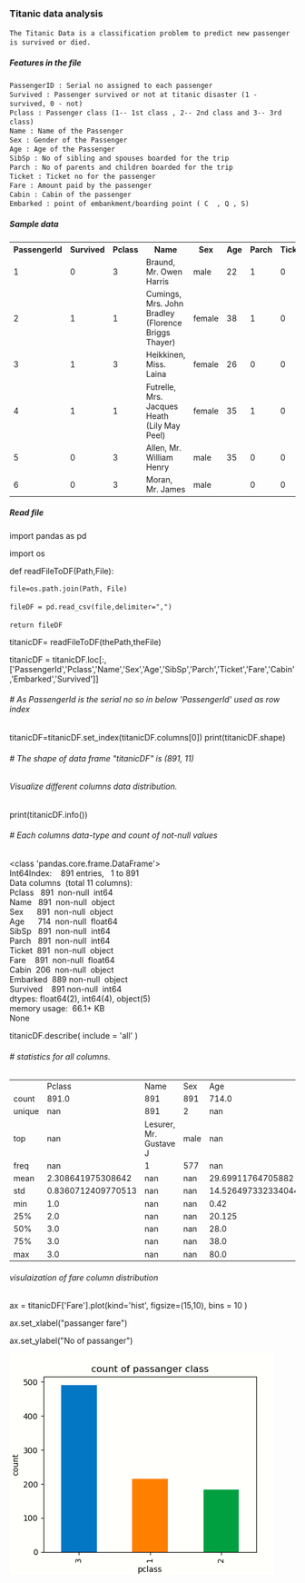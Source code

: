 ### Titanic data analysis
	The Titanic Data is a classification problem to predict new passenger is survived or died.
##### Features in the file 
    PassengerID : Serial no assigned to each passenger
    Survived : Passenger survived or not at titanic disaster (1 - survived, 0 - not)
    Pclass : Passenger class (1-- 1st class , 2-- 2nd class and 3-- 3rd class)
    Name : Name of the Passenger
    Sex : Gender of the Passenger
    Age : Age of the Passenger
    SibSp : No of sibling and spouses boarded for the trip
    Parch : No of parents and children boarded for the trip
    Ticket : Ticket no for the passenger 
    Fare : Amount paid by the passenger
    Cabin : Cabin of the passenger
    Embarked : point of embankment/boarding point ( C  , Q , S)

<!DOCTYPE html>
<html>
<body>

<h5> Sample data</h5>

<table style="width:100%">
  <tr>
    <th>PassengerId</th>
	<th>Survived</th> 
    <th>Pclass</th> 
    <th>Name</th>
	<th>Sex</th>
    <th>Age</th> 
    <th>Parch</th>
	<th>Ticket</th>
    <th>Fare</th> 
    <th>Cabin</th>
	<th>Embarked</th>
  </tr>
  <tr>
	<td>1</td><td>0</td><td>3</td><td>Braund, Mr. Owen Harris</td><td>male</td><td>22</td><td>1</td><td>0</td><td>A/5</td> <td>21171</td><td>7.25</td><td></td><td>S</td>
  </tr>
  <tr>	
	<td>2</td><td>1</td><td>1</td><td>Cumings, Mrs. John Bradley (Florence Briggs Thayer)</td><td>female</td><td>38</td><td>1</td><td>0</td><td>PC 17599</td><td>71.2833</td><td>C85</td><td>C</td>
  </tr>
  <tr>
	<td>3</td><td>1</td><td>3</td><td>Heikkinen, Miss. Laina</td><td>female</td><td>26</td><td>0</td><td>0</td><td>STON/O2. 3101282</td><td>7.925</td><td></td><td>S</td>
  </tr>
  <tr>
	<td>4</td><td>1</td><td>1</td><td>Futrelle, Mrs. Jacques Heath (Lily May Peel)</td><td>female</td><td>35</td><td>1</td><td>0</td><td>113803</td><td>53.1</td><td>C123</td><td>S</td>
  </tr>
  <tr>	
	<td>5</td><td>0</td><td>3</td><td>Allen, Mr. William Henry</td><td>male</td><td>35</td><td>0</td><td>0</td><td>373450</td><td>8.05</td><td></td><td>S</td>
  </tr>
  <tr>
  	<td>6 </td><td>	0 </td><td>	3  </td><td>	Moran, Mr. James  </td><td>	male  </td><td>	 </td> <td>		0	 </td><td> 0  </td><td>	330877  </td><td>	8.4583	 </td><td>	 </td><td> Q  </td>
   </tr>
</table>

</body>
</html>

##### Read file 
import pandas as pd

import os

def readFileToDF(Path,File):

    file=os.path.join(Path, File)
    
    fileDF = pd.read_csv(file,delimiter=",")
    
    return fileDF
    
titanicDF= readFileToDF(thePath,theFile)

titanicDF = titanicDF.loc[:,['PassengerId','Pclass','Name','Sex','Age','SibSp','Parch','Ticket','Fare','Cabin','Embarked','Survived']]

###### # As PassengerId is the serial no so in below 'PassengerId' used as row index

titanicDF=titanicDF.set_index(titanicDF.columns[0])
print(titanicDF.shape)

###### # The shape of data frame "titanicDF" is (891, 11)

###### Visualize different columns data distribution.
print(titanicDF.info())  
###### # Each columns data-type and count of not-null values
<p>&lt;class 'pandas.core.frame.DataFrame'&gt;<br />Int64Index:&nbsp; &nbsp; 891 entries,&nbsp; &nbsp;1 to 891<br />Data columns&nbsp; (total 11 columns):<br />Pclass&nbsp; &nbsp;891&nbsp; non-null&nbsp; int64<br />Name&nbsp; &nbsp;891&nbsp; non-null&nbsp; object<br />Sex&nbsp; &nbsp; &nbsp; 891&nbsp; non-null&nbsp; object<br />Age&nbsp; &nbsp; &nbsp; 714&nbsp; non-null&nbsp; float64<br />SibSp&nbsp; &nbsp;891&nbsp; non-null&nbsp; int64<br />Parch&nbsp; &nbsp;891&nbsp; non-null&nbsp; int64<br />Ticket&nbsp; 891&nbsp; non-null&nbsp; object<br />Fare&nbsp; &nbsp; 891&nbsp; non-null&nbsp; float64<br />Cabin&nbsp; 206&nbsp; non-null&nbsp; object<br />Embarked&nbsp; 889 non-null&nbsp; object<br />Survived&nbsp; &nbsp; 891 non-null&nbsp; int64<br />dtypes: float64(2), int64(4), object(5)<br />memory usage:&nbsp; 66.1+ KB<br />None</p>

titanicDF.describe( include = 'all' )

###### # statistics for all columns.
<table>
<tbody>
<tr>
<td>&nbsp;</td>
<td>Pclass</td>
<td>Name</td>
<td>Sex</td>
<td>Age</td>
<td>SibSp</td>
<td>Parch</td>
<td>Ticket</td>
<td>Fare</td>
<td>Cabin</td>
<td>Embarked</td>
<td>Survived</td>
</tr>
<tr>
<td>count</td>
<td>891.0</td>
<td>891</td>
<td>891</td>
<td>714.0</td>
<td>891.0</td>
<td>891.0</td>
<td>891</td>
<td>891.0</td>
<td>204</td>
<td>889</td>
<td>891.0</td>
</tr>
<tr>
<td>unique</td>
<td>nan</td>
<td>891</td>
<td>2</td>
<td>nan</td>
<td>nan</td>
<td>nan</td>
<td>681</td>
<td>nan</td>
<td>147</td>
<td>3</td>
<td>nan</td>
</tr>
<tr>
<td>top</td>
<td>nan</td>
<td>Lesurer, Mr. Gustave J</td>
<td>male</td>
<td>nan</td>
<td>nan</td>
<td>nan</td>
<td>347082 nan</td>
<td>B96 B98</td>
<td>S</td>
<td>nan</td>
</tr>
<tr>
<td>freq</td>
<td>nan</td>
<td>1</td>
<td>577</td>
<td>nan</td>
<td>nan</td>
<td>nan</td>
<td>7</td>
<td>nan</td>
<td>4</td>
<td>644</td>
<td>nan</td>
</tr>
<tr>
<td>mean</td>
<td>2.308641975308642</td>
<td>nan</td>
<td>nan</td>
<td>29.69911764705882</td>
<td>0.5230078563411896</td>
<td>0.38159371492704824</td>
<td>nan</td>
<td>32.2042079685746</td>
<td>nan</td>
<td>nan</td>
<td>0.3838383838383838</td>
</tr>
<tr>
<td>std</td>
<td>0.8360712409770513</td>
<td>nan</td>
<td>nan</td>
<td>14.526497332334044</td>
<td>1.1027434322934275</td>
<td>0.8060572211299559</td>
<td>nan</td>
<td>49.693428597180905</td>
<td>nan</td>
<td>nan</td>
<td>0.4865924542648585</td>
</tr>
<tr>
<td>min</td>
<td>1.0</td>
<td>nan</td>
<td>nan</td>
<td>0.42</td>
<td>0.0</td>
<td>0.0</td>
<td>nan</td>
<td>0.0</td>
<td>nan</td>
<td>nan</td>
<td>0.0</td>
</tr>
<tr>
<td>25%</td>
<td>2.0</td>
<td>nan</td>
<td>nan</td>
<td>20.125</td>
<td>0.0</td>
<td>0.0</td>
<td>nan</td>
<td>7.9104</td>
<td>nan</td>
<td>nan</td>
<td>0.0</td>
</tr>
<tr>
<td>50%</td>
<td>3.0</td>
<td>nan</td>
<td>nan</td>
<td>28.0</td>
<td>0.0</td>
<td>0.0</td>
<td>nan</td>
<td>14.4542</td>
<td>nan</td>
<td>nan</td>
<td>0.0</td>
</tr>
<tr>
<td>75%</td>
<td>3.0</td>
<td>nan</td>
<td>nan</td>
<td>38.0</td>
<td>1.0</td>
<td>nan</td>
<td>0.0</td>
<td>31.0</td>
<td>nan</td>
<td>nan</td>
<td>1.0</td>
</tr>
<tr>
<td>max</td>
<td>3.0</td>
<td>nan</td>
<td>nan</td>
<td>80.0</td>
<td>8.0</td>
<td>6.0</td>
<td>nan</td>
<td>512.3292</td>
<td>nan</td>
<td>nan</td>
<td>1.0</td>
</tr>
</tbody>
</table>

###### visulaization of fare column distribution
ax = titanicDF['Fare'].plot(kind='hist',
                          figsize=(15,10),
                           bins = 10 )

ax.set_xlabel("passanger fare") 

ax.set_ylabel("No of passanger")







![pclass](https://github.com/sksumanta/DatascienceNml/blob/master/AllProjectImages/titanic/pclass1.PNG)




